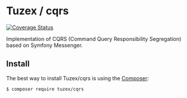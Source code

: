 # Tuzex / cqrs
[![Coverage Status](https://coveralls.io/repos/github/Tuzex/cqrs/badge.svg?branch=master)](https://coveralls.io/github/Tuzex/cqrs?branch=master)

Implementation of CQRS (Command Query Responsibility Segregation) based on Symfony Messenger.

Install
------------

The best way to install Tuzex/cqrs is using the [Composer](http://getcomposer.org/):

```sh
$ composer require tuzex/cqrs
```
